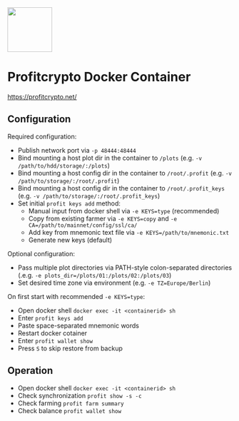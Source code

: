 <img src="https://profitcrypto.net/wp-content/uploads/2022/03/profit-300x300.png" width="100">

# Profitcrypto Docker Container
https://profitcrypto.net/

## Configuration
Required configuration:
* Publish network port via `-p 48444:48444`
* Bind mounting a host plot dir in the container to `/plots`  (e.g. `-v /path/to/hdd/storage/:/plots`)
* Bind mounting a host config dir in the container to `/root/.profit`  (e.g. `-v /path/to/storage/:/root/.profit`)
* Bind mounting a host config dir in the container to `/root/.profit_keys`  (e.g. `-v /path/to/storage/:/root/.profit_keys`)
* Set initial `profit keys add` method:
  * Manual input from docker shell via `-e KEYS=type` (recommended)
  * Copy from existing farmer via `-e KEYS=copy` and `-e CA=/path/to/mainnet/config/ssl/ca/` 
  * Add key from mnemonic text file via `-e KEYS=/path/to/mnemonic.txt`
  * Generate new keys (default)

Optional configuration:
* Pass multiple plot directories via PATH-style colon-separated directories (.e.g. `-e plots_dir=/plots/01:/plots/02:/plots/03`)
* Set desired time zone via environment (e.g. `-e TZ=Europe/Berlin`)

On first start with recommended `-e KEYS=type`:
* Open docker shell `docker exec -it <containerid> sh`
* Enter `profit keys add`
* Paste space-separated mnemonic words
* Restart docker cotainer
* Enter `profit wallet show`
* Press `S` to skip restore from backup

## Operation
* Open docker shell `docker exec -it <containerid> sh`
* Check synchronization `profit show -s -c`
* Check farming `profit farm summary`
* Check balance `profit wallet show` 
